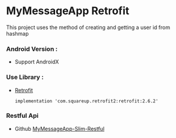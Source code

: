 # MyMessageApp Retrofit
This project uses the method of creating and getting a user id from hashmap

### Android Version :
- Support AndroidX

### Use Library :
- [Retrofit](https://square.github.io/retrofit/)

  ```
  implementation 'com.squareup.retrofit2:retrofit:2.6.2'
  ```
  
### Restful Api
- Github [MyMessageApp-Slim-Restful](https://github.com/adityaagusw/MyMessageApp-Slim-Restful)

